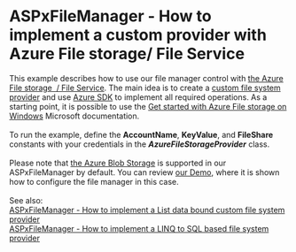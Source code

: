 # ASPxFileManager - How to implement a custom provider with Azure File storage/ File Service


<p>This example describes how to use our file manager control with <a href="https://blogs.msdn.microsoft.com/windowsazurestorage/2014/05/12/introducing-microsoft-azure-file-service/">the Azure File storage  / File Service</a>. The main idea is to create a <a href="https://documentation.devexpress.com/AspNet/9907/ASP-NET-WebForms-Controls/File-Management/File-Manager/Concepts/File-System-Providers/Custom-File-System-Provider">custom file system provider</a> and use <a href="https://azure.microsoft.com/en-us/downloads/">Azure SDK</a> to implement all required operations. As a starting point, it is possible to use the <a href="https://docs.microsoft.com/en-us/azure/storage/storage-dotnet-how-to-use-files">Get started with Azure File storage on Windows</a> Microsoft documentation.<br><br>To run the example, define the <strong>AccountName</strong>, <strong>KeyValue</strong>, and <strong>FileShare</strong> constants with your credentials in the <strong><em>AzureFileStorageProvider</em></strong> class.<br><br>Please note that <a href="https://docs.microsoft.com/en-us/azure/storage/storage-introduction">the Azure Blob Storage</a> is supported in our ASPxFileManager by default. You can review <a href="https://demos.devexpress.com/ASPxFileManagerAndUploadDemos/FileManager/AzureProvider.aspx">our Demo</a>, where it is shown how to configure the file manager in this case.<br><br>See also:<br><a href="https://www.devexpress.com/Support/Center/p/E5024">ASPxFileManager - How to implement a List data bound custom file system provider</a><br><a href="https://www.devexpress.com/Support/Center/p/E2900">ASPxFileManager - How to implement a LINQ to SQL based file system provider</a></p>

<br/>


